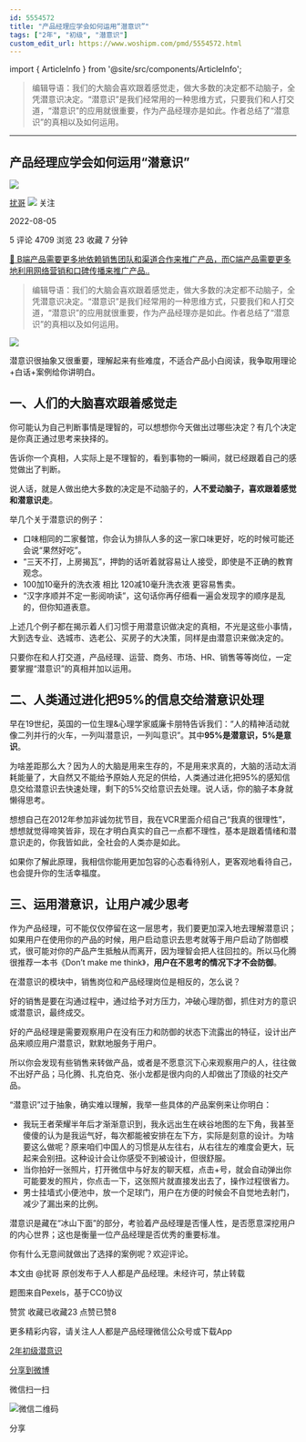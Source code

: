 ```yaml
---
id: 5554572
title: "产品经理应学会如何运用“潜意识”"
tags: ["2年", "初级", "潜意识"]
custom_edit_url: https://www.woshipm.com/pmd/5554572.html
---
```

import { ArticleInfo } from '@site/src/components/ArticleInfo';

<ArticleInfo
    author="扰哥"
    authorLink="https://www.woshipm.com/u/1395127"
    published="2022-08-05"
    views={4709}
    comments={5}
    collects={23}
/>

> 编辑导语：我们的大脑会喜欢跟着感觉走，做大多数的决定都不动脑子，全凭潜意识决定。“潜意识”是我们经常用的一种思维方式，只要我们和人打交道，“潜意识”的应用就很重要，作为产品经理亦是如此。作者总结了“潜意识”的真相以及如何运用。

---

## 产品经理应学会如何运用“潜意识”

[![](https://static.woshipm.com/view/woshipm_api_def_20240322183727_8594.png?imageView2/1/w/72/h/72/q/100)](https://www.woshipm.com/u/1395127)

[扰哥](https://www.woshipm.com/u/1395127) ![](https://static.woshipm.com/tag/1101_1@2x.png) 关注

2022-08-05

5 评论 4709 浏览 23 收藏 7 分钟

[🔗 B端产品需要更多地依赖销售团队和渠道合作来推广产品，而C端产品需要更多地利用网络营销和口碑传播来推广产品..](https://ke.qidianla.com/courses/bcpm)

> 编辑导语：我们的大脑会喜欢跟着感觉走，做大多数的决定都不动脑子，全凭潜意识决定。“潜意识”是我们经常用的一种思维方式，只要我们和人打交道，“潜意识”的应用就很重要，作为产品经理亦是如此。作者总结了“潜意识”的真相以及如何运用。

![](https://image.woshipm.com/wp-files/2022/08/1SIexQI0c0oxsblJwAyj.jpg)

潜意识很抽象又很重要，理解起来有些难度，不适合产品小白阅读，我争取用理论+白话+案例给你讲明白。

## 一、人们的大脑喜欢跟着感觉走

你可能认为自己判断事情是理智的，可以想想你今天做出过哪些决定？有几个决定是你真正通过思考来抉择的。

告诉你一个真相，人实际上是不理智的，看到事物的一瞬间，就已经跟着自己的感觉做出了判断。

说人话，就是人做出绝大多数的决定是不动脑子的，**人不爱动脑子，喜欢跟着感觉和潜意识走**。

举几个关于潜意识的例子：

*   口味相同的二家餐馆，你会认为排队人多的这一家口味更好，吃的时候可能还会说“果然好吃”。
*   “三天不打，上房揭瓦”，押韵的话听着就容易让人接受，即使是不正确的教育观念。
*   100加10毫升的洗衣液 相比 120减10毫升洗衣液 更容易售卖。
*   “汉字序顺并不定一影阅响读”，这句话你再仔细看一遍会发现字的顺序是乱的，但你知道表意。

上述几个例子都在揭示着人们习惯于用潜意识做决定的真相，不光是这些小事情，大到选专业、选城市、选老公、买房子的大决策，同样是由潜意识来做决定的。

只要你在和人打交道，产品经理、运营、商务、市场、HR、销售等等岗位，一定要掌握“潜意识”的真相并加以运用。

## 二、人类通过进化把95%的信息交给潜意识处理

早在19世纪，英国的一位生理&心理学家威廉卡朋特告诉我们：“人的精神活动就像二列并行的火车，一列叫潜意识，一列叫意识”。其中**95%是潜意识，5%是意识**。

为啥差距那么大？因为人的大脑是用来生存的，不是用来求真的，大脑的活动太消耗能量了，大自然又不能给予原始人充足的供给，人类通过进化把95%的感知信息交给潜意识去快速处理，剩下的5%交给意识去处理。说人话，你的脑子本身就懒得思考。

想想自己在2012年参加非诚勿扰节目，我在VCR里面介绍自己“我真的很理性”，想想就觉得啼笑皆非，现在才明白真实的自己一点都不理性，基本是跟着情绪和潜意识走的，你我皆如此，全社会的人类亦是如此。

如果你了解此原理，我相信你能用更加包容的心态看待别人，更客观地看待自己，也会提升你的生活幸福度。

## 三、运用潜意识，让用户减少思考

作为产品经理，可不能仅仅停留在这一层思考，我们要更加深入地去理解潜意识；如果用户在使用你的产品的时候，用户启动意识去思考就等于用户启动了防御模式，很可能对你的产品产生抵触从而离开，因为理智会把人往回拉的。所以马化腾很推荐一本书《Don’t make me think》，**用户在不思考的情况下才不会防御**。

在潜意识的模块中，销售岗位和产品经理岗位是相反的，怎么说？

好的销售是要在沟通过程中，通过给予对方压力，冲破心理防御，抓住对方的意识或潜意识，最终成交。

好的产品经理是需要观察用户在没有压力和防御的状态下流露出的特征，设计出产品来顺应用户潜意识，默默地服务于用户。

所以你会发现有些销售来转做产品，或者是不愿意沉下心来观察用户的人，往往做不出好产品；马化腾、扎克伯克、张小龙都是很内向的人却做出了顶级的社交产品。

“潜意识”过于抽象，确实难以理解，我举一些具体的产品案例来让你明白：

*   我玩王者荣耀半年后才渐渐意识到，我永远出生在峡谷地图的左下角，我甚至傻傻的认为是我运气好，每次都能被安排在左下方，实际是刻意的设计。为啥要这么做呢？原来咱们中国人的习惯是从左往右，从右往左的难度会更大，玩起来会别扭。这种设计会让你感受不到被设计，但很舒服。
*   当你拍好一张照片，打开微信中与好友的聊天框，点击+号，就会自动弹出你可能要发的照片，你点击一下，这张照片就直接发出去了，操作过程很省力。
*   男士挂墙式小便池中，放一个足球门，用户在方便的时候会不自觉地去射门，减少了漏出来的比例。

潜意识是藏在“冰山下面”的部分，考验着产品经理是否懂人性，是否愿意深挖用户的内心世界；这也是衡量一位产品经理是否优秀的重要标准。

你有什么无意间就做出了选择的案例呢？欢迎评论。

本文由 @扰哥 原创发布于人人都是产品经理。未经许可，禁止转载

题图来自Pexels，基于CC0协议

赞赏 收藏已收藏23 点赞已赞8

更多精彩内容，请关注人人都是产品经理微信公众号或下载App

[2年](https://www.woshipm.com/tag/2%e5%b9%b4)[初级](https://www.woshipm.com/tag/%e5%88%9d%e7%ba%a7)[潜意识](https://www.woshipm.com/tag/%e6%bd%9c%e6%84%8f%e8%af%86)

[分享到微博](https://service.weibo.com/share/share.php?appkey=2775287854&title=产品经理应学会如何运用“潜意识”&url=https://www.woshipm.com/pmd/5554572.html&pic=https://image.woshipm.com/wp-files/2022/08/1SIexQI0c0oxsblJwAyj.jpg)

微信扫一扫

![微信二维码](https://api.pwmqr.com/qrcode/create/?url=https://www.woshipm.com/pmd/5554572.html)

分享